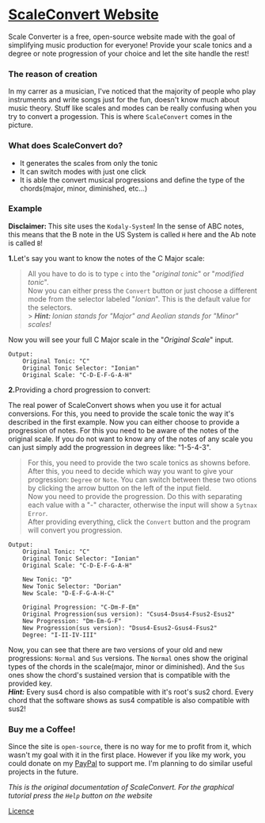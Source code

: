 # [ScaleConvert Website](https://scaleconvert.netlify.app)

Scale Converter is a free, open-source website made with the goal of simplifying music production for everyone! Provide your scale tonics and a degree or note progression of your choice and let the site handle the rest!

### The reason of creation

In my carrer as a musician, I've noticed that the majority of people who play instruments and write songs just for the fun, doesn't know much about music theory. Stuff like scales and modes can be really confusing when you try to convert a progession. This is where `ScaleConvert` comes in the picture.

### What does ScaleConvert do?

- It generates the scales from only the tonic
- It can switch modes with just one click
- It is able the convert musical progressions and define the type of the chords(major, minor, diminished, etc...)

### Example

<strong>Disclaimer: </strong>This site uses the `Kodaly-System`! In the sense of ABC notes, this means that the B note in the US System is called `H` here and the Ab note is called `B`!

<strong>1.</strong>Let's say you want to know the notes of the C Major scale:

> All you have to do is to type `c` into the "_original tonic_" or "_modified tonic_". <br>
> Now you can either press the `Convert` button or just choose a different mode from the selector labeled "_Ionian_". This is the default value for the selectors.<br> > _<strong>Hint: </strong> Ionian stands for "Major" and Aeolian stands for "Minor" scales!_

Now you will see your full C Major scale in the "_Original Scale_" input.

    Output:
        Original Tonic: "C"
        Original Tonic Selector: "Ionian"
        Original Scale: "C-D-E-F-G-A-H"

<strong>2.</strong>Providing a chord progression to convert:

The real power of ScaleConvert shows when you use it for actual conversions. For this, you need to provide the scale tonic the way it's described in the first example. Now you can either choose to provide a progression of notes. For this you need to be aware of the notes of the original scale. If you do not want to know any of the notes of any scale you can just simply add the progression in degrees like: "1-5-4-3".

> For this, you need to provide the two scale tonics as showns before.<br>
> After this, you need to decide which way you want to give your progression: `Degree` or `Note`. You can switch between these two otions by clicking the arrow button on the left of the input field.<br>
> Now you need to provide the progression. Do this with separating each value with a "-" character, otherwise the input will show a `Sytnax Error`.<br>
> After providing everything, click the `Convert` button and the program will convert you progression.

    Output:
        Original Tonic: "C"
        Original Tonic Selector: "Ionian"
        Original Scale: "C-D-E-F-G-A-H"

        New Tonic: "D"
        New Tonic Selector: "Dorian"
        New Scale: "D-E-F-G-A-H-C"

        Original Progression: "C-Dm-F-Em"
        Original Progression(sus version): "Csus4-Dsus4-Fsus2-Esus2"
        New Progression: "Dm-Em-G-F"
        New Progression(sus version): "Dsus4-Esus2-Gsus4-Fsus2"
        Degree: "I-II-IV-III"

Now, you can see that there are two versions of your old and new progressions: `Normal` and `Sus` versions. The `Normal` ones show the original types of the chords in the scale(major, minor or diminished). And the `Sus` ones show the chord's sustained version that is compatible with the provided key.<br>
_<strong>Hint:</strong>_ Every sus4 chord is also compatible with it's root's sus2 chord. Every chord that the software shows as sus4 compatible is also compatible with sus2!

### Buy me a Coffee!

Since the site is `open-source`, there is no way for me to profit from it, which wasn't my goal with it in the first place. However if you like my work, you could donate on my [PayPal](https://paypal.me/Pingitzergggg) to support me. I'm planning to do similar useful projects in the future.

_This is the original documentation of ScaleConvert. For the graphical tutorial press the `Help` button on the website_

[Licence](./LICENCE.md)
